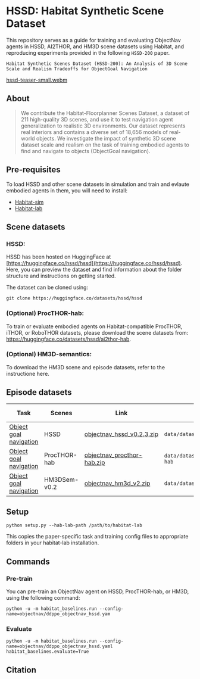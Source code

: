 HSSD: Habitat Synthetic Scene Dataset
==================================

This repository serves as a guide for training and evaluating ObjectNav agents in HSSD, AI2THOR, and HM3D scene datasets using Habitat, and reproducing experiments provided in the following `HSSD-200` paper.

`Habitat Synthetic Scenes Dataset (HSSD-200): An Analysis of 3D Scene Scale and Realism Tradeoffs for ObjectGoal Navigation`

[hssd-teaser-small.webm](https://github.com/3dlg-hcvc/hssd/assets/24846546/1e773001-9f0c-4b8d-a508-ec68d2ff477b)

## About

> We contribute the Habitat-Floorplanner Scenes Dataset, a dataset of 211 high-quality 3D scenes, and use it to test navigation agent generalization to realistic 3D environments. Our dataset represents real interiors and contains a diverse set of 18,656 models of real-world objects. We investigate the impact of synthetic 3D scene dataset scale and realism on the task of training embodied agents to find and navigate to objects (ObjectGoal navigation).


## Pre-requisites

To load HSSD and other scene datasets in simulation and train and evlaute embodied agents in them, you will need to install:

- [Habitat-sim](https://github.com/facebookresearch/habitat-sim#installation)
- [Habitat-lab](https://github.com/facebookresearch/habitat-lab#installation)

## Scene datasets

### HSSD:

HSSD has been hosted on HuggingFace at [https://huggingface.co/hssd/hssd](https://huggingface.co/hssd/hssd). Here, you can preview the dataset and find information about the folder structure and instructions on getting started.

The dataset can be cloned using:

```
git clone https://huggingface.co/datasets/hssd/hssd
```

### (Optional) ProcTHOR-hab: 

To train or evaluate embodied agents on Habitat-compatible ProcTHOR, iTHOR, or RoboTHOR datasets, please download the scene datasets from: https://huggingface.co/datasets/hssd/ai2thor-hab.

### (Optional) HM3D-semantics: 

To download the HM3D scene and episode datasets, refer to the instructione here.

## Episode datasets

| Task | Scenes | Link | Extract path | Config to use                                                                                                          | Archive size |
| --- | --- | --- | --- |------------------------------------------------------------------------------------------------------------------------| --- |
| [Object goal navigation](https://arxiv.org/abs/2006.13171) | HSSD | [objectnav_hssd_v0.2.3.zip](https://www.dropbox.com/s/26ribfiup5249b8/objectnav_hssd_v0.2.3.zip) | `data/datasets/objectnav/hssd_v0.2.3` | [`datasets/objectnav/hssd.yaml`](habitat-lab/habitat/config/habitat/dataset/objectnav/hssd.yaml)                                    | 206 MB |
| [Object goal navigation](https://arxiv.org/abs/2006.13171) | ProcTHOR-hab | [objectnav_procthor-hab.zip](https://www.dropbox.com/s/mdfpevn1srr37cr/objectnav_procthor-hab.zip) | `data/datasets/objectnav/procthor-hab` | [`datasets/objectnav/procthor-hab.yaml`](habitat-lab/habitat/config/habitat/dataset/objectnav/procthor-hab.yaml)                                    | 755 MB |
| [Object goal navigation](https://arxiv.org/abs/2006.13171) | HM3DSem-v0.2 | [objectnav_hm3d_v2.zip](https://dl.fbaipublicfiles.com/habitat/data/datasets/objectnav/hm3d/v2/objectnav_hm3d_v2.zip) | `data/datasets/objectnav/hm3d/v2/` | [`datasets/objectnav/hm3d_v2.yaml`](habitat-lab/habitat/config/habitat/dataset/objectnav/hm3d_v2.yaml)                                    | 245 MB |


## Setup

```
python setup.py --hab-lab-path /path/to/habitat-lab
```

This copies the paper-specific task and training config files to appropriate folders in your habitat-lab installation.

## Commands

### Pre-train

You can pre-train an ObjectNav agent on HSSD, ProcTHOR-hab, or HM3D, using the following command:

```
python -u -m habitat_baselines.run --config-name=objectnav/ddppo_objectnav_hssd.yam
```

### Evaluate

```
python -u -m habitat_baselines.run --config-name=objectnav/ddppo_objectnav_hssd.yaml habitat_baselines.evaluate=True
```

## Citation
